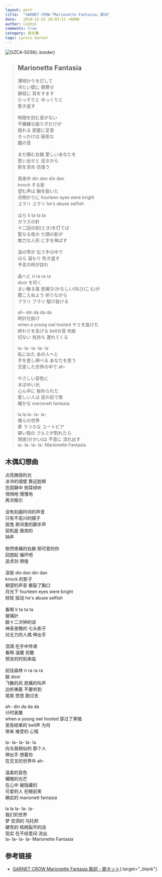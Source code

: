 ```yaml
---
layout: post
title:  "GARNET CROW「Marionette Fantasia」歌词"
date:   2019-12-22 20:03:11 +0800
author: Coshin
comments: true
category: 译文集
tags: Lyrics Garnet
---
```

![GZCA-5038](https://ganekuro.github.io/images/discography/album/GZCA-5038.jpg){:.border}

<blockquote class="original">
  <h2>Marionette Fantasia</h2>
  <p>
    薄明かりを灯して<br>
    冷たい壁に 頬寄せ<br>
    静寂に 耳をすます<br>
    ひっそりと ゆっくりと<br>
    惹き返す<br>
    <br>
    時間を刻む音がない<br>
    不機嫌な振り子だけが<br>
    揺れる 部屋に足音<br>
    きっかけは 唐突な<br>
    鐘の音<br>
    <br>
    まだ痛む右腕 愛しいあなたを<br>
    思い出せと 巡るから<br>
    剣を求め 彷徨う<br>
    <br>
    真夜中 din don din dan<br>
    knock する影<br>
    望む声は 胸を裂いた<br>
    月明かりに fourteen eyes were bright<br>
    ユラリ ユラリ he's abuse selfish<br>
    <br>
    ほら ti ta ta ta<br>
    ガラスの針<br>
    十二回の刻(とき)を打てば<br>
    聖なる夜の 七頭の影が<br>
    無力な人形 に手を伸ばす<br>
    <br>
    涙の雫が 伝う手の中で<br>
    ほら 温もり 吹き返す<br>
    予言の時が訪れ<br>
    <br>
    森へと ri ra ra ra <br>
    door を叩く<br>
    まい散る風 悲痛な(かなしい)叫び(こえ)が<br>
    聞こえぬよう 祈りながら<br>
    フラリ フラリ 駆け抜ける<br>
    <br>
    ah- din da da da<br>
    時計仕掛け<br>
    when a young owl hooted ヤミを抜けた<br>
    終わりを告げる bellの音 何故<br>
    切ない 気持ち 連れてくる<br>
    <br>
    la- la- la- la- la<br>
    私に似た あの人へと<br>
    手を差し伸べる あなたを思う<br>
    交差した世界の中で ah-<br>
    <br>
    やさしい音色に<br>
    まばゆい光<br>
    心ん中に 秘められた<br>
    愛しい人は 目の前で笑<br>
    確かな marionett fantasia<br>
    <br>
    la la la- la- la-<br>
    僕らの世界<br>
    夢 うつろな ユートピア<br>
    硬い殻の クルミが割れたら<br>
    現実(せかい)は 不意に 流れ出す<br>
    la- la- la- la- Marionette Fantasia
  </p>
</blockquote>

<div class="translation">
  <h2>木偶幻想曲</h2>
  <p>
    点亮微弱的光<br>
    冰冷的墙壁 靠近脸颊<br>
    在寂静中 侧耳倾听<br>
    悄悄地 慢慢地<br>
    再次吸引<br>
    <br>
    没有刻画时间的声音<br>
    只有不高兴的摆子<br>
    摇曳 房间里的脚步声<br>
    契机是 唐突的<br>
    钟声<br>
    <br>
    依然疼痛的右腕 把可爱的你<br>
    回想起 循环吧<br>
    追求剑 徬徨<br>
    <br>
    深夜 din don din dan<br>
    knock 的影子<br>
    期望的声音 撕裂了胸口<br>
    月光下 fourteen eyes were bright<br>
    轻轻 摇动 he's abuse selfish<br>
    <br>
    看啊 ti ta ta ta<br>
    玻璃针<br>
    敲十二次钟的话<br>
    神圣夜晚的 七头影子<br>
    对无力的人偶 伸出手<br>
    <br>
    泪滴 在手中传递<br>
    看啊 温暖 苏醒<br>
    预言的时刻来临<br>
    <br>
    前往森林 ri ra ra ra<br>
    敲 door<br>
    飞散的风 悲痛的叫声<br>
    边祈祷着 不要听到<br>
    晃晃 悠悠 跑过去<br>
    <br>
    ah- din da da da<br>
    计时装置<br>
    when a young owl hooted 穿过了黑暗<br>
    宣告结束的 bell声 为何<br>
    带来 难受的 心情<br>
    <br>
    la- la- la- la- la<br>
    向与我相似的 那个人<br>
    伸出手 想着你<br>
    在交叉的世界中 ah-<br>
    <br>
    温柔的音色<br>
    耀眼的光芒<br>
    在心中 被隐藏的<br>
    可爱的人 在眼前笑<br>
    确实的 marionett fantasia<br>
    <br>
    la la la- la- la-<br>
    我们的世界<br>
    梦 空洞的 乌托邦<br>
    硬壳的 核桃裂开的话<br>
    现实 在不经意间 流出<br>
    la- la- la- la- Marionette Fantasia
  </p>
</div>

## 参考链接

* [GARNET CROW Marionette Fantasia 歌詞 - 歌ネット](https://www.uta-net.com/song/20214/){:target="_blank"}

